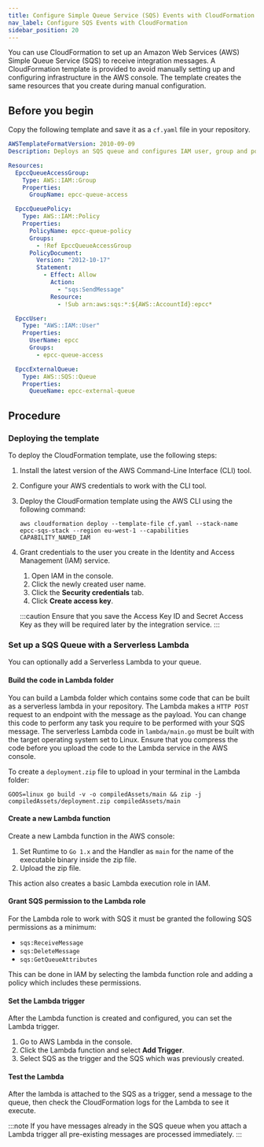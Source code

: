 ```yaml
---
title: Configure Simple Queue Service (SQS) Events with CloudFormation
nav_label: Configure SQS Events with CloudFormation
sidebar_position: 20
---
```


You can use CloudFormation to set up an Amazon Web Services (AWS) Simple Queue Service (SQS) to receive integration messages. A CloudFormation template is provided to avoid manually setting up and configuring infrastructure in the AWS console. The template creates the same resources that you create during manual configuration.

## Before you begin

Copy the following template and save it as a `cf.yaml` file in your repository.

```yaml
AWSTemplateFormatVersion: 2010-09-09
Description: Deploys an SQS queue and configures IAM user, group and policy for use with EPCC

Resources:
  EpccQueueAccessGroup:
    Type: AWS::IAM::Group
    Properties:
      GroupName: epcc-queue-access

  EpccQueuePolicy:
    Type: AWS::IAM::Policy
    Properties:
      PolicyName: epcc-queue-policy
      Groups:
        - !Ref EpccQueueAccessGroup
      PolicyDocument:
        Version: "2012-10-17"
        Statement:
          - Effect: Allow
            Action:
              - "sqs:SendMessage"
            Resource:
              - !Sub arn:aws:sqs:*:${AWS::AccountId}:epcc*

  EpccUser:
    Type: "AWS::IAM::User"
    Properties:
      UserName: epcc
      Groups:
        - epcc-queue-access

  EpccExternalQueue:
    Type: AWS::SQS::Queue
    Properties:
      QueueName: epcc-external-queue
```

## Procedure

### Deploying the template

To deploy the CloudFormation template, use the following steps:

1. Install the latest version of the AWS Command-Line Interface (CLI) tool.
1. Configure your AWS credentials to work with the CLI tool.
1. Deploy the CloudFormation template using the AWS CLI using the following command:

    ```console
    aws cloudformation deploy --template-file cf.yaml --stack-name epcc-sqs-stack --region eu-west-1 --capabilities CAPABILITY_NAMED_IAM
    ```

1. Grant credentials to the user you create in the Identity and Access Management (IAM) service.

    1. Open IAM in the console.
    1. Click the newly created user name.
    1. Click the **Security credentials** tab.
    1. Click **Create access key**.

    :::caution
    Ensure that you save the Access Key ID and Secret Access Key as they will be required later by the integration service.
    :::

### Set up a SQS Queue with a Serverless Lambda

You can optionally add a Serverless Lambda to your queue.

#### Build the code in Lambda folder

You can build a Lambda folder which contains some code that can be built as a serverless lambda in your repository. The Lambda makes a `HTTP POST` request to an endpoint with the message as the payload. You can change this code to perform any task you require to be performed with your SQS message. The serverless Lambda code in `lambda/main.go` must be built with the target operating system set to Linux. Ensure that you compress the code before you upload the code to the Lambda service in the AWS console.

To create a `deployment.zip` file to upload in your terminal in the Lambda folder:

```console
GOOS=linux go build -v -o compiledAssets/main && zip -j compiledAssets/deployment.zip compiledAssets/main
```

#### Create a new Lambda function

Create a new Lambda function in the AWS console:

1. Set Runtime to `Go 1.x` and the Handler as `main` for the name of the executable binary inside the zip file.
1. Upload the zip file.

  This action also creates a basic Lambda execution role in IAM.

#### Grant SQS permission to the Lambda role

For the Lambda role to work with SQS it must be granted the following SQS permissions as a minimum:

- `sqs:ReceiveMessage`
- `sqs:DeleteMessage`
- `sqs:GetQueueAttributes`

This can be done in IAM by selecting the lambda function role and adding a policy which includes these permissions.

#### Set the Lambda trigger

After the Lambda function is created and configured, you can set the Lambda trigger.

1. Go to AWS Lambda in the console.
1. Click the Lambda function and select **Add Trigger**.
1. Select SQS as the trigger and the SQS which was previously created.

#### Test the Lambda

After the lambda is attached to the SQS as a trigger, send a message to the queue, then check the CloudFormation logs for the Lambda to see it execute.

:::note
If you have messages already in the SQS queue when you attach a Lambda trigger all pre-existing messages are processed immediately.
:::
